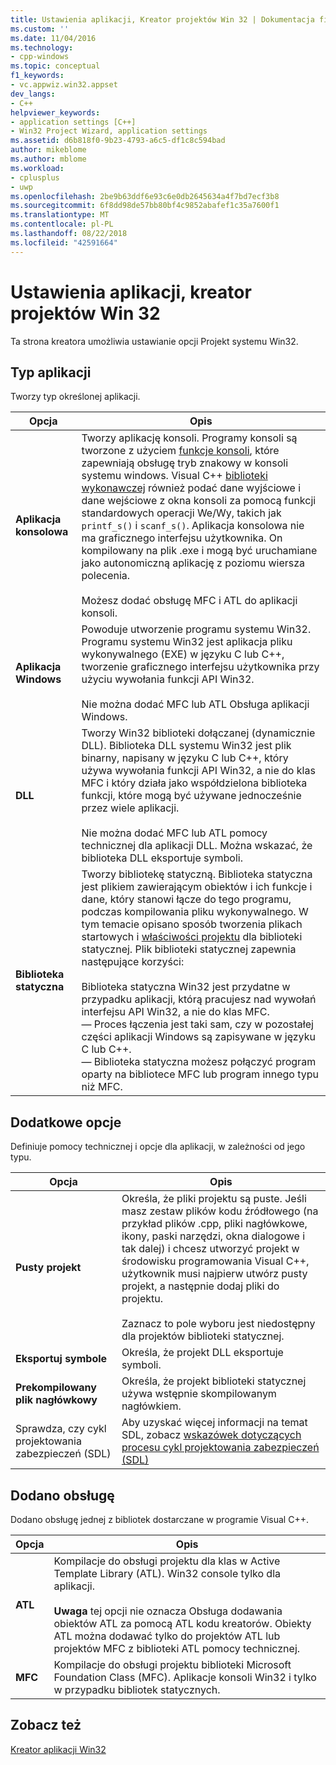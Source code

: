```yaml
---
title: Ustawienia aplikacji, Kreator projektów Win 32 | Dokumentacja firmy Microsoft
ms.custom: ''
ms.date: 11/04/2016
ms.technology:
- cpp-windows
ms.topic: conceptual
f1_keywords:
- vc.appwiz.win32.appset
dev_langs:
- C++
helpviewer_keywords:
- application settings [C++]
- Win32 Project Wizard, application settings
ms.assetid: d6b818f0-9b23-4793-a6c5-df1c8c594bad
author: mikeblome
ms.author: mblome
ms.workload:
- cplusplus
- uwp
ms.openlocfilehash: 2be9b63ddf6e93c6e0db2645634a4f7bd7ecf3b8
ms.sourcegitcommit: 6f8dd98de57bb80bf4c9852abafef1c35a7600f1
ms.translationtype: MT
ms.contentlocale: pl-PL
ms.lasthandoff: 08/22/2018
ms.locfileid: "42591664"
---
```

# <a name="application-settings-win-32-project-wizard"></a>Ustawienia aplikacji, kreator projektów Win 32

Ta strona kreatora umożliwia ustawianie opcji Projekt systemu Win32.

## <a name="application-type"></a>Typ aplikacji

Tworzy typ określonej aplikacji.

|Opcja|Opis|
|------------|-----------------|
|**Aplikacja konsolowa**|Tworzy aplikację konsoli. Programy konsoli są tworzone z użyciem [funkcje konsoli](https://msdn.microsoft.com/library/ms813137.aspx), które zapewniają obsługę tryb znakowy w konsoli systemu windows. Visual C++ [biblioteki wykonawczej](../c-runtime-library/c-run-time-library-reference.md) również podać dane wyjściowe i dane wejściowe z okna konsoli za pomocą funkcji standardowych operacji We/Wy, takich jak `printf_s()` i `scanf_s()`. Aplikacja konsolowa nie ma graficznego interfejsu użytkownika. On kompilowany na plik .exe i mogą być uruchamiane jako autonomiczną aplikację z poziomu wiersza polecenia.<br /><br /> Możesz dodać obsługę MFC i ATL do aplikacji konsoli.|
|**Aplikacja Windows**|Powoduje utworzenie programu systemu Win32. Programu systemu Win32 jest aplikacja pliku wykonywalnego (EXE) w języku C lub C++, tworzenie graficznego interfejsu użytkownika przy użyciu wywołania funkcji API Win32.<br /><br /> Nie można dodać MFC lub ATL Obsługa aplikacji Windows.|
|**DLL**|Tworzy Win32 biblioteki dołączanej (dynamicznie DLL). Biblioteka DLL systemu Win32 jest plik binarny, napisany w języku C lub C++, który używa wywołania funkcji API Win32, a nie do klas MFC i który działa jako współdzielona biblioteka funkcji, które mogą być używane jednocześnie przez wiele aplikacji.<br /><br /> Nie można dodać MFC lub ATL pomocy technicznej dla aplikacji DLL. Można wskazać, że biblioteka DLL eksportuje symboli.|
|**Biblioteka statyczna**|Tworzy bibliotekę statyczną. Biblioteka statyczna jest plikiem zawierającym obiektów i ich funkcje i dane, który stanowi łącze do tego programu, podczas kompilowania pliku wykonywalnego. W tym temacie opisano sposób tworzenia plikach startowych i [właściwości projektu](../ide/property-pages-visual-cpp.md) dla biblioteki statycznej. Plik biblioteki statycznej zapewnia następujące korzyści:<br /><br /> Biblioteka statyczna Win32 jest przydatne w przypadku aplikacji, którą pracujesz nad wywołań interfejsu API Win32, a nie do klas MFC.<br />— Proces łączenia jest taki sam, czy w pozostałej części aplikacji Windows są zapisywane w języku C lub C++.<br />— Biblioteka statyczna możesz połączyć program oparty na bibliotece MFC lub program innego typu niż MFC.|

## <a name="additional-options"></a>Dodatkowe opcje

Definiuje pomocy technicznej i opcje dla aplikacji, w zależności od jego typu.

|Opcja|Opis|
|------------|-----------------|
|**Pusty projekt**|Określa, że pliki projektu są puste. Jeśli masz zestaw plików kodu źródłowego (na przykład plików .cpp, pliki nagłówkowe, ikony, paski narzędzi, okna dialogowe i tak dalej) i chcesz utworzyć projekt w środowisku programowania Visual C++, użytkownik musi najpierw utwórz pusty projekt, a następnie dodaj pliki do projektu.<br /><br /> Zaznacz to pole wyboru jest niedostępny dla projektów biblioteki statycznej.|
|**Eksportuj symbole**|Określa, że projekt DLL eksportuje symboli.|
|**Prekompilowany plik nagłówkowy**|Określa, że projekt biblioteki statycznej używa wstępnie skompilowanym nagłówkiem.|
|Sprawdza, czy cykl projektowania zabezpieczeń (SDL)|Aby uzyskać więcej informacji na temat SDL, zobacz [wskazówek dotyczących procesu cykl projektowania zabezpieczeń (SDL)](../build/reference/sdl-enable-additional-security-checks.md)|

## <a name="add-support-for"></a>Dodano obsługę

Dodano obsługę jednej z bibliotek dostarczane w programie Visual C++.

|Opcja|Opis|
|------------|-----------------|
|**ATL**|Kompilacje do obsługi projektu dla klas w Active Template Library (ATL). Win32 console tylko dla aplikacji.<br /><br /> **Uwaga** tej opcji nie oznacza Obsługa dodawania obiektów ATL za pomocą ATL kodu kreatorów. Obiekty ATL można dodawać tylko do projektów ATL lub projektów MFC z biblioteki ATL pomocy technicznej.|
|**MFC**|Kompilacje do obsługi projektu biblioteki Microsoft Foundation Class (MFC). Aplikacje konsoli Win32 i tylko w przypadku bibliotek statycznych.|

## <a name="see-also"></a>Zobacz też

[Kreator aplikacji Win32](../windows/win32-application-wizard.md)  